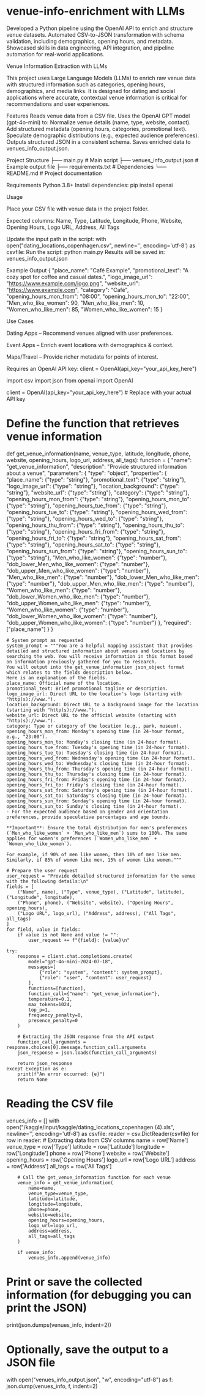 # venue-info-enrichment with LLMs
Developed a Python pipeline using the OpenAI API to enrich and structure venue datasets. Automated CSV-to-JSON transformation with schema validation, including demographics, opening hours, and metadata. Showcased skills in data engineering, API integration, and pipeline automation for real-world applications.

Venue Information Extraction with LLMs

This project uses Large Language Models (LLMs) to enrich raw venue data with structured information such as categories, opening hours, demographics, and media links. It is designed for dating and social applications where accurate, contextual venue information is critical for recommendations and user experiences.

Features
Reads venue data from a CSV file.
Uses the OpenAI GPT model (gpt-4o-mini) to:
Normalize venue details (name, type, website, contact).
Add structured metadata (opening hours, categories, promotional text).
Speculate demographic distributions (e.g., expected audience preferences).
Outputs structured JSON in a consistent schema.
Saves enriched data to venues_info_output.json.

Project Structure
├── main.py                     # Main script 
├── venues_info_output.json     # Example output file
├── requirements.txt            # Dependencies
└── README.md                   # Project documentation

Requirements
Python 3.8+
Install dependencies:
pip install openai

Usage

Place your CSV file with venue data in the project folder.

Expected columns: Name, Type, Latitude, Longitude, Phone, Website, Opening Hours, Logo URL, Address, All Tags

Update the input path in the script:
with open("dating_locations_copenhagen.csv", newline='', encoding='utf-8') as csvfile:
Run the script:
python main.py
Results will be saved in:
venues_info_output.json


Example Output
{
  "place_name": "Café Example",
  "promotional_text": "A cozy spot for coffee and casual dates.",
  "logo_image_url": "https://www.example.com/logo.png",
  "website_url": "https://www.example.com",
  "category": "Café",
  "opening_hours_mon_from": "08:00",
  "opening_hours_mon_to": "22:00",
  "Men_who_like_women": 90,
  "Men_who_like_men": 10,
  "Women_who_like_men": 85,
  "Women_who_like_women": 15
}

Use Cases

Dating Apps – Recommend venues aligned with user preferences.

Event Apps – Enrich event locations with demographics & context.

Maps/Travel – Provide richer metadata for points of interest.

Requires an OpenAI API key:
client = OpenAI(api_key="your_api_key_here")




import csv
import json
from openai import OpenAI

client = OpenAI(api_key="your_api_key_here") # Replace with your actual API key

# Define the function that retrieves venue information
def get_venue_information(name, venue_type, latitude, longitude, phone, website, opening_hours, logo_url, address, all_tags):
    function = {
        "name": "get_venue_information",
        "description": "Provide structured information about a venue",
        "parameters": {
            "type": "object",
            "properties": {
                "place_name": {"type": "string"},
                "promotional_text": {"type": "string"},
                "logo_image_url": {"type": "string"},
                "location_background": {"type": "string"},
                "website_url": {"type": "string"},
                "category": {"type": "string"},
                "opening_hours_mon_from": {"type": "string"},
                "opening_hours_mon_to": {"type": "string"},
                "opening_hours_tue_from": {"type": "string"},
                "opening_hours_tue_to": {"type": "string"},
                "opening_hours_wed_from": {"type": "string"},
                "opening_hours_wed_to": {"type": "string"},
                "opening_hours_thu_from": {"type": "string"},
                "opening_hours_thu_to": {"type": "string"},
                "opening_hours_fri_from": {"type": "string"},
                "opening_hours_fri_to": {"type": "string"},
                "opening_hours_sat_from": {"type": "string"},
                "opening_hours_sat_to": {"type": "string"},
                "opening_hours_sun_from": {"type": "string"},
                "opening_hours_sun_to": {"type": "string"},
                "Men_who_like_women": {"type": "number"},
                "dob_lower_Men_who_like_women": {"type": "number"},
                "dob_upper_Men_who_like_women": {"type": "number"},
                "Men_who_like_men": {"type": "number"},
                "dob_lower_Men_who_like_men": {"type": "number"},
                "dob_upper_Men_who_like_men": {"type": "number"},
                "Women_who_like_men": {"type": "number"},
                "dob_lower_Women_who_like_men": {"type": "number"},
                "dob_upper_Women_who_like_men": {"type": "number"},
                "Women_who_like_women": {"type": "number"},
                "dob_lower_Women_who_like_women": {"type": "number"},
                "dob_upper_Women_who_like_women": {"type": "number"}
            },
            "required": ["place_name"]
        }
    }

    # System prompt as requested
    system_prompt = """You are a helpful mapping assistant that provides detailed and structured information about venues and locations by searching the web. You will receive information in this format based on information previously gathered for you to research.
    You will output into the get_venue_information json_object format which relates to the fields description below.
    Here is an explanation of the fields.
    place_name: Official name of the location.
    promotional_text: Brief promotional tagline or description.
    logo_image_url: Direct URL to the location's logo (starting with "http(s)://www.").
    location_background: Direct URL to a background image for the location (starting with "http(s)://www.").
    website_url: Direct URL to the official website (starting with "http(s)://www.").
    category: Type or category of the location (e.g., park, museum).
    opening_hours_mon_from: Monday's opening time (in 24-hour format, e.g., "23:00").
    opening_hours_mon_to: Monday's closing time (in 24-hour format).
    opening_hours_tue_from: Tuesday's opening time (in 24-hour format).
    opening_hours_tue_to: Tuesday's closing time (in 24-hour format).
    opening_hours_wed_from: Wednesday's opening time (in 24-hour format).
    opening_hours_wed_to: Wednesday's closing time (in 24-hour format).
    opening_hours_thu_from: Thursday's opening time (in 24-hour format).
    opening_hours_thu_to: Thursday's closing time (in 24-hour format).
    opening_hours_fri_from: Friday's opening time (in 24-hour format).
    opening_hours_fri_to: Friday's closing time (in 24-hour format).
    opening_hours_sat_from: Saturday's opening time (in 24-hour format).
    opening_hours_sat_to: Saturday's closing time (in 24-hour format).
    opening_hours_sun_from: Sunday's opening time (in 24-hour format).
    opening_hours_sun_to: Sunday's closing time (in 24-hour format).
    - For the expected audience based on gender and orientation preferences, provide speculative percentages and age bounds.
    
    **Important**: Ensure the total distribution for men's preferences (`Men_who_like_women` + `Men_who_like_men`) sums to 100%. The same applies for women's preferences (`Women_who_like_men` + `Women_who_like_women`).

    For example, if 90% of men like women, then 10% of men like men. Similarly, if 85% of women like men, 15% of women like women."""

    # Prepare the user request
    user_request = "Provide detailed structured information for the venue with the following details:\n"
    fields = [
        ("Name", name), ("Type", venue_type), ("Latitude", latitude), ("Longitude", longitude),
        ("Phone", phone), ("Website", website), ("Opening Hours", opening_hours),
        ("Logo URL", logo_url), ("Address", address), ("All Tags", all_tags)
    ]
    for field, value in fields:
        if value is not None and value != "":
            user_request += f"{field}: {value}\n"

    try:
        response = client.chat.completions.create(
            model="gpt-4o-mini-2024-07-18",
            messages=[
                {"role": "system", "content": system_prompt},
                {"role": "user", "content": user_request}
            ],
            functions=[function],
            function_call={"name": "get_venue_information"},
            temperature=0.1,
            max_tokens=1024,
            top_p=1,
            frequency_penalty=0,
            presence_penalty=0
        )

        # Extracting the JSON response from the API output
        function_call_arguments = response.choices[0].message.function_call.arguments
        json_response = json.loads(function_call_arguments)

        return json_response
    except Exception as e:
        print(f"An error occurred: {e}")
        return None

# Reading the CSV file
venues_info = []
with open("/kaggle/input/kaggle/dating_locations_copenhagen (4).xls", newline='', encoding='utf-8') as csvfile:
    reader = csv.DictReader(csvfile)
    for row in reader:
        # Extracting data from CSV columns
        name = row['Name']
        venue_type = row['Type']
        latitude = row['Latitude']
        longitude = row['Longitude']
        phone = row['Phone']
        website = row['Website']
        opening_hours = row['Opening Hours']
        logo_url = row['Logo URL']
        address = row['Address']
        all_tags = row['All Tags']
        
        # Call the get_venue_information function for each venue
        venue_info = get_venue_information(
            name=name,
            venue_type=venue_type,
            latitude=latitude,
            longitude=longitude,
            phone=phone,
            website=website,
            opening_hours=opening_hours,
            logo_url=logo_url,
            address=address,
            all_tags=all_tags
        )
        
        if venue_info:
            venues_info.append(venue_info)

# Print or save the collected information (for debugging you can print the JSON)
print(json.dumps(venues_info, indent=2))

# Optionally, save the output to a JSON file
with open("venues_info_output.json", "w", encoding="utf-8") as f:
    json.dump(venues_info, f, indent=2)
